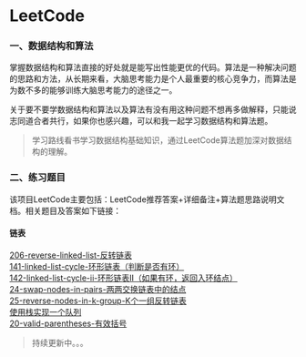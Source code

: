 # LeetCode


### 一、数据结构和算法
掌握数据结构和算法直接的好处就是能写出性能更优的代码。算法是一种解决问题的思路和方法，从长期来看，大脑思考能力是个人最重要的核心竞争力，而算法是为数不多的能够训练大脑思考能力的途径之一。

关于要不要学数据结构和算法以及算法有没有用这种问题不想再多做解释，只能说志同道合者共行，如果你也感兴趣，可以和我一起学习数据结构和算法题。

> 学习路线看书学习数据结构基础知识，通过LeetCode算法题加深对数据结构的理解。

### 二、练习题目
该项目LeetCode主要包括：LeetCode推荐答案+详细备注+算法题思路说明文档。相关题目及答案如下链接：
#### 链表
[206-reverse-linked-list-反转链表](https://github.com/gaoshengnan/LeetCode/tree/master/src/main/java/linkedlist/reverseList)  
[141-linked-list-cycle-环形链表（判断是否有环）](https://github.com/gaoshengnan/LeetCode/tree/master/src/main/java/linkedlist/linkedListCycle)  
[142-linked-list-cycle-ii-环形链表II（如果有环，返回入环结点）](https://github.com/gaoshengnan/LeetCode/tree/master/src/main/java/linkedlist/linkedListCycleII)  
[24-swap-nodes-in-pairs-两两交换链表中的结点](https://github.com/gaoshengnan/LeetCode/tree/master/src/main/java/linkedlist/swapNodesInPairs)  
[25-reverse-nodes-in-k-group-K个一组反转链表](https://github.com/gaoshengnan/LeetCode/tree/master/src/main/java/linkedlist/reverseNodesInkGroup)  
[使用栈实现一个队列](https://github.com/gaoshengnan/LeetCode/tree/master/src/main/java/stack/ImplementQueueUsingStacks)  
[20-valid-parentheses-有效括号](https://github.com/gaoshengnan/LeetCode/tree/master/src/main/java/stack/validParentheses)

> 持续更新中。。。











